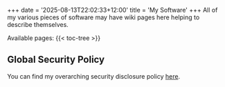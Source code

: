 +++
date = '2025-08-13T22:02:33+12:00'
title = 'My Software'
+++
All of my various pieces of software may have wiki pages here helping to describe themselves.

Available pages:
{{< toc-tree >}}

## Global Security Policy

You can find my overarching security disclosure policy [here](https://data.skelmis.co.nz/disclosure-policy).